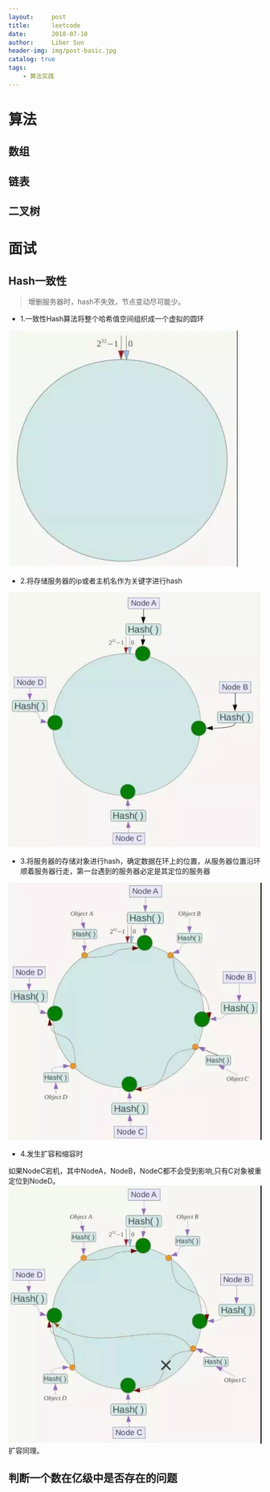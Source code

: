 ```yaml
---
layout:     post
title:      leetcode
date:       2018-07-10
author:     Liber Sun
header-img: img/post-basic.jpg
catalog: true
tags:
    - 算法实践
---
```


# 算法

## 数组

## 链表

## 二叉树

# 面试

## Hash一致性

>增删服务器时，hash不失效，节点变动尽可能少。

- 1.一致性Hash算法将整个哈希值空间组织成一个虚拟的圆环

![Hash圆环](https://raw.githubusercontent.com/sunlingzhiliber/imgstore/master/%E5%BE%AE%E4%BF%A1%E5%9B%BE%E7%89%87_20181022095451.jpg)

- 2.将存储服务器的ip或者主机名作为关键字进行hash

![主机Hash定位](https://raw.githubusercontent.com/sunlingzhiliber/imgstore/master/%E5%BE%AE%E4%BF%A1%E5%9B%BE%E7%89%87_20181022095151.jpg)

- 3.将服务器的存储对象进行hash，确定数据在环上的位置，从服务器位置沿环顺着服务器行走，第一台遇到的服务器必定是其定位的服务器

![存储对象](https://raw.githubusercontent.com/sunlingzhiliber/imgstore/master/%E5%BE%AE%E4%BF%A1%E5%9B%BE%E7%89%87_201810220955217.jpg)

- 4.发生扩容和缩容时

如果NodeC宕机，其中NodeA，NodeB，NodeC都不会受到影响,只有C对象被重定位到NodeD。
![宕机](https://raw.githubusercontent.com/sunlingzhiliber/imgstore/master/%E5%BE%AE%E4%BF%A1%E5%9B%BE%E7%89%87_201810220935521.jpg)
扩容同理。

## 判断一个数在亿级中是否存在的问题

